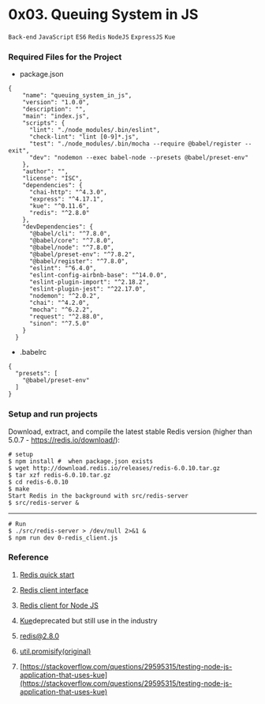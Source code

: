 # 0x03. Queuing System in JS
`Back-end` `JavaScript` `ES6` `Redis` `NodeJS` `ExpressJS` `Kue`

### Required Files for the Project
- package.json
```
{
    "name": "queuing_system_in_js",
    "version": "1.0.0",
    "description": "",
    "main": "index.js",
    "scripts": {
      "lint": "./node_modules/.bin/eslint",
      "check-lint": "lint [0-9]*.js",
      "test": "./node_modules/.bin/mocha --require @babel/register --exit",
      "dev": "nodemon --exec babel-node --presets @babel/preset-env"
    },
    "author": "",
    "license": "ISC",
    "dependencies": {
      "chai-http": "^4.3.0",
      "express": "^4.17.1",
      "kue": "^0.11.6",
      "redis": "^2.8.0"
    },
    "devDependencies": {
      "@babel/cli": "^7.8.0",
      "@babel/core": "^7.8.0",
      "@babel/node": "^7.8.0",
      "@babel/preset-env": "^7.8.2",
      "@babel/register": "^7.8.0",
      "eslint": "^6.4.0",
      "eslint-config-airbnb-base": "^14.0.0",
      "eslint-plugin-import": "^2.18.2",
      "eslint-plugin-jest": "^22.17.0",
      "nodemon": "^2.0.2",
      "chai": "^4.2.0",
      "mocha": "^6.2.2",
      "request": "^2.88.0",
      "sinon": "^7.5.0"
    }
  }

```
- .babelrc
```
{
  "presets": [
    "@babel/preset-env"
  ]
}
```
### Setup and run projects
Download, extract, and compile the latest stable Redis version (higher than 5.0.7 - https://redis.io/download/):
```
# setup
$ npm install #  when package.json exists
$ wget http://download.redis.io/releases/redis-6.0.10.tar.gz
$ tar xzf redis-6.0.10.tar.gz
$ cd redis-6.0.10
$ make
Start Redis in the background with src/redis-server
$ src/redis-server &
```
------------------
```
# Run
$ ./src/redis-server > /dev/null 2>&1 &
$ npm run dev 0-redis_client.js
```
### Reference
1. [Redis quick start](https://redis.io/docs/install/install-redis/)
2. [Redis client interface](https://redis.io/docs/connect/cli/)
3. [Redis client for Node JS](https://redis.io/docs/connect/clients/nodejs/)
3. [Kue](https://github.com/Automattic/kue)deprecated but still use in the industry

4. [redis@2.8.0](https://www.npmjs.com/package/redis/v/2.8.0)
5. [util.promisify(original)](https://nodejs.org/dist/latest-v8.x/docs/api/util.html#util_util_promisify_original)
6. [https://stackoverflow.com/questions/29595315/testing-node-js-application-that-uses-kue](https://stackoverflow.com/questions/29595315/testing-node-js-application-that-uses-kue)
